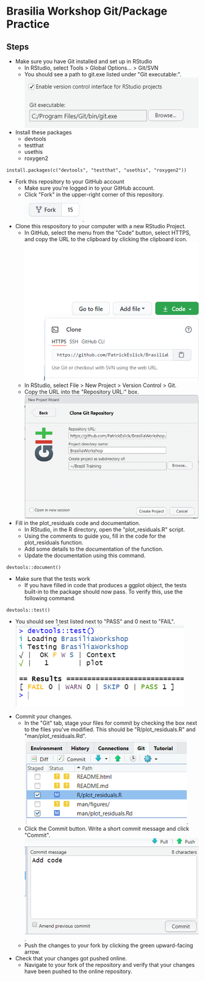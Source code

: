 # Brasilia Workshop Git/Package Practice

## Steps
* Make sure you have Git installed and set up in RStudio
  + In RStudio, select Tools > Global Options... > Git/SVN
  + You should see a path to git.exe listed under "Git executable:".  
![git](man/figures/gitexecutable.png)
* Install these packages
  + devtools
  + testthat
  + usethis
  + roxygen2
```
install.packages(c("devtools", "testthat", "usethis", "roxygen2"))
```
* Fork this repository to your GitHub account
  + Make sure you're logged in to your GitHub account.
  + Click "Fork" in the upper-right corner of this repository.   
![fork](man/figures/fork.png).  
* Clone this respository to your computer with a new RStudio Project.
  + In GitHub, select the menu from the "Code" button, select HTTPS, and copy the URL to the clipboard by clicking the clipboard icon.  
![clipboard](man/figures/cloneurl.png)
  + In RStudio, select File > New Project > Version Control > Git.
  + Copy the URL into the "Repository URL:" box.  
![clone](man/figures/clone.png)
* Fill in the plot_residuals code and documentation.
  + In RStudio, in the R directory, open the "plot_residuals.R" script.
  + Using the comments to guide you, fill in the code for the plot_residuals function.
  + Add some details to the documentation of the function.
  + Update the documentation using this command.
```
devtools::document()
```
* Make sure that the tests work
  + If you have filled in code that produces a ggplot object, the tests built-in to the package should now pass. To verify this, use the following command.
```
devtools::test()
```
  + You should see 1 test listed next to "PASS" and 0 next to "FAIL".  
![test](man/figures/test.png)
* Commit your changes.
  + In the "Git" tab, stage your files for commit by checking the box next to the files you've modified. This should be "R/plot_residuals.R" and "man/plot_residuals.Rd".  
![stage](man/figures/stage.png).
  + Click the Commit button. Write a short commit message and click "Commit".
![commit](man/figures/commit.png).
  + Push the changes to your fork by clicking the green upward-facing arrow.
* Check that your changes got pushed online.
  + Navigate to your fork of the repository and verify that your changes have been pushed to the online repository.

